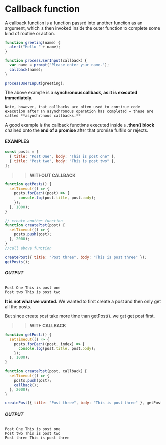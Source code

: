 # Callback function

A callback function is a function passed into another function as an argument, which is then invoked inside the outer function to complete some kind of routine or action.

```js
function greeting(name) {
  alert("Hello " + name);
}

function processUserInput(callback) {
  var name = prompt("Please enter your name.");
  callback(name);
}

processUserInput(greeting);
```

The above example is a **synchronous callback, as it is executed immediately.**

`Note, however, that callbacks are often used to continue code execution after an asynchronous operation has completed — these are called **asynchronous callbacks.**`

A good example is the callback functions executed inside a **.then() block** chained onto the **end of a promise** after that promise fulfills or rejects.

#### **EXAMPLES**

```js
const posts = [
  { title: "Post One", body: "This is post one" },
  { title: "Post two", body: "This is post two" },
];
```

> > **WITHOUT CALLBACK**

```js
function getPosts() {
  setTimeout(() => {
    posts.forEach((post) => {
      console.log(post.title, post.body);
    });
  }, 1000);
}

// create another function
function createPost(post) {
  setTimeout(() => {
    posts.push(post);
  }, 2000);
}
//call above function

createPost({ title: "Post three", body: "This is post three" });
getPosts();
```

###### **OUTPUT**

```
Post One This is post one
Post two This is post two
```

**It is not what we wanted.** We wanted to first create a post and then only get all the posts.

But since create post take more time than getPost()..we get get post first.

> > **WITH CALLBACK**

```js
function getPosts() {
  setTimeout(() => {
    posts.forEach((post, index) => {
      console.log(post.title, post.body);
    });
  }, 1000);
}

function createPost(post, callback) {
  setTimeout(() => {
    posts.push(post);
    callback();
  }, 2000);
}

createPost({ title: "Post three", body: "This is post three" }, getPosts);
```

###### **OUTPUT**

```
Post One This is post one
Post two This is post two
Post three This is post three
```

